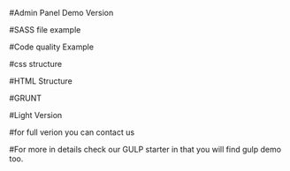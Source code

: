 #Admin Panel Demo Version 

#SASS file example 

#Code quality Example 

#css structure 

#HTML Structure 

#GRUNT 

#Light Version 

#for full verion you can contact us 

#For more in details check our GULP starter in that you will find gulp demo too.

